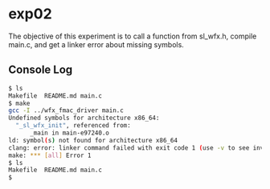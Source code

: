 # exp02

The objective of this experiment is to call a function from sl_wfx.h,
compile main.c, and get a linker error about missing symbols.


## Console Log

```bash
$ ls
Makefile  README.md main.c
$ make
gcc -I ../wfx_fmac_driver main.c
Undefined symbols for architecture x86_64:
  "_sl_wfx_init", referenced from:
      _main in main-e97240.o
ld: symbol(s) not found for architecture x86_64
clang: error: linker command failed with exit code 1 (use -v to see invocation)
make: *** [all] Error 1
$ ls
Makefile  README.md main.c
$
```
